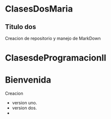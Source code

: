 # ClasesDosMaria
## Titulo dos
Creacion de repositorio y manejo de MarkDown 
# ClasesdeProgramacionll
# Bienvenida
Creacion
- version uno.
- version dos.
- 
